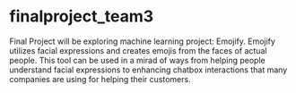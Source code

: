 # finalproject_team3
Final Project will be exploring machine learning project: Emojify. Emojify utilizes facial expressions and creates emojis from the faces
of actual people. This tool can be used in a mirad of ways from helping people understand facial expressions to enhancing chatbox interactions
that many companies are using for helping their customers.
